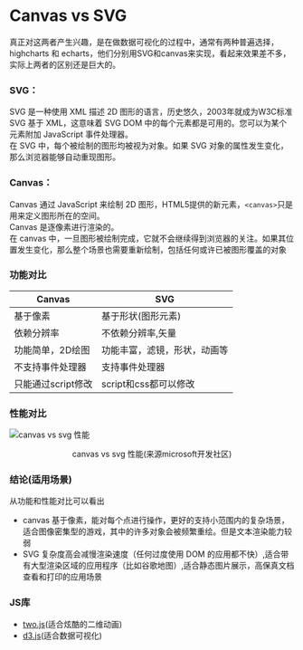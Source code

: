 # Canvas vs SVG

真正对这两者产生兴趣，是在做数据可视化的过程中，通常有两种普遍选择，highcharts 和 echarts，他们分别用SVG和canvas来实现，看起来效果差不多，实际上两者的区别还是巨大的。

### SVG：

SVG 是一种使用 XML 描述 2D 图形的语言，历史悠久，2003年就成为W3C标准<br>
SVG 基于 XML，这意味着 SVG DOM 中的每个元素都是可用的。您可以为某个元素附加 JavaScript 事件处理器。<br>
在 SVG 中，每个被绘制的图形均被视为对象。如果 SVG 对象的属性发生变化，那么浏览器能够自动重现图形。

### Canvas：

Canvas 通过 JavaScript 来绘制 2D 图形，HTML5提供的新元素，`<canvas>`只是用来定义图形所在的空间。<br>
Canvas 是逐像素进行渲染的。<br>
在 canvas 中，一旦图形被绘制完成，它就不会继续得到浏览器的关注。如果其位置发生变化，那么整个场景也需要重新绘制，包括任何或许已被图形覆盖的对象

### 功能对比

| Canvas | SVG |
|-----|----|
|基于像素|基于形状(图形元素)|
|依赖分辨率|不依赖分辨率,矢量|
|功能简单，2D绘图|功能丰富，滤镜，形状，动画等|
|不支持事件处理器|支持事件处理器|
|只能通过script修改|script和css都可以修改|

### 性能对比

![canvas vs svg 性能](http://aicaistatic.oss-cn-hangzhou.aliyuncs.com/s/img/201904/22115502544.webp)
<center>canvas vs svg 性能(来源microsoft开发社区)</center>

### 结论(适用场景)

从功能和性能对比可以看出
- canvas 基于像素，能对每个点进行操作，更好的支持小范围内的复杂场景，适合图像密集型的游戏，其中的许多对象会被频繁重绘。但是文本渲染能力较弱
- SVG 复杂度高会减慢渲染速度（任何过度使用 DOM 的应用都不快）,适合带有大型渲染区域的应用程序（比如谷歌地图）,适合静态图片展示，高保真文档查看和打印的应用场景

### JS库

- [two.js](https://github.com/jonobr1/two.js)(适合炫酷的二维动画)
- [d3.js](https://github.com/d3/d3)(适合数据可视化)


<style>
    .page-header {
        display: none;
    }
</style>